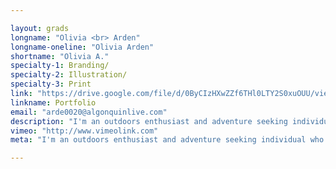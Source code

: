 ```yaml
---

layout: grads
longname: "Olivia <br> Arden"
longname-oneline: "Olivia Arden"
shortname: "Olivia A."
specialty-1: Branding/
specialty-2: Illustration/
specialty-3: Print
link: "https://drive.google.com/file/d/0ByCIzHXwZZf6THl0LTY2S0xuOUU/view?usp=sharing"
linkname: Portfolio
email: "arde0020@algonquinlive.com"
description: "I'm an outdoors enthusiast and adventure seeking individual who strives to translate both passion and energy into creating meaningful art!"
vimeo: "http://www.vimeolink.com"
meta: "I'm an outdoors enthusiast and adventure seeking individual who strives to translate both passion and energy into creating meaningful art!"

---
```

